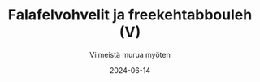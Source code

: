---
title: "Falafelvohvelit ja freekehtabbouleh (V)"
image: "https://vegaanibotti.lauravuo.me/2024/06/2024-06-14_small.png"
date: 2024-06-14
receipt_url: "https://viimeistamuruamyoten.com/falafelvohvelit-ja-freekehtabbouleh/"
author: "Viimeistä murua myöten"
---
